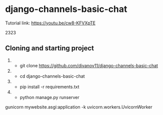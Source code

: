 # django-channels-basic-chat

Tutorial link: https://youtu.be/cw8-KFVXpTE

2323
## Cloning and starting project
1. - git clone https://github.com/divanov11/django-channels-basic-chat
2. - cd django-channels-basic-chat
3. - pip install -r requirements.txt
4. - python manage.py runserver



gunicorn mywebsite.asgi:application -k uvicorn.workers.UvicornWorker